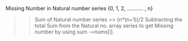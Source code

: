 Missing Number in Natural number series {0, 1, 2, ........... , n}
​
>> Sum of Natural number series >> (n*(n+1))/2
>> Subtracting the total Sum from the Natural no. array series to get Missing number by using sum -=nums[i].